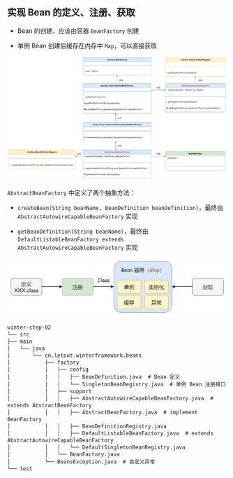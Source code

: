 ## 实现 Bean 的定义、注册、获取

- Bean 的创建，应该由容器 `BeanFactory` 创建

- 单例 Bean 创建后缓存在内存中 `Map`，可以直接获取

![](../imgs/02/class.png)

`AbstractBeanFactory` 中定义了两个抽象方法：

- `createBean(String beanName, BeanDefinition beanDefinition)`，最终由 `AbstractAutowireCapableBeanFactory` 实现


- `getBeanDefinition(String beanName)`，最终由 `DefaultListableBeanFactory extends AbstractAutowireCapableBeanFactory` 实现

![](../imgs/02/1.png)


```
winter-step-02
└── src
├── main
│   └── java
│       └── cn.letout.winterframework.beans
│           ├── factory
│           │   ├── config
│           │   │   ├── BeanDefinition.java  # Bean 定义
│           │   │   └── SingletonBeanRegistry.java  # 单例 Bean 注册接口
│           │   ├── support
│           │   │   ├── AbstractAutowireCapableBeanFactory.java  # extends AbstractBeanFactory
│           │   │   ├── AbstractBeanFactory.java  # implement BeanFactory
│           │   │   ├── BeanDefinitionRegistry.java
│           │   │   ├── DefaultListableBeanFactory.java  # extends AbstractAutowireCapableBeanFactory
│           │   │   └── DefaultSingletonBeanRegistry.java
│           │   └── BeanFactory.java  
│           └── BeansException.java  # 自定义异常
└── test
```